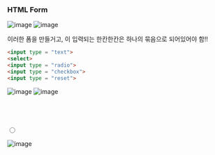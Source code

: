 ### HTML Form

![image](https://user-images.githubusercontent.com/48751536/138378748-cdc0c148-33be-4f03-b40f-b80a7319968b.png)
![image](https://user-images.githubusercontent.com/48751536/138378877-f1aca49c-d764-4ad0-ab7a-ad2c0b9d9dfa.png)

이러한 폼을 만들거고, 이 입력되는 한칸한칸은 하나의 묶음으로 되어있어야 함!!
~~~HTML
<input type = "text">
<select>
<input type = "radio">
<input type = "checkbox">
<input type = "reset">
~~~


![image](https://user-images.githubusercontent.com/48751536/138378941-4f9ed3b9-7efc-4f32-88fc-9cb3158ea98a.png)
![image](https://user-images.githubusercontent.com/48751536/138378965-03b6735a-bc33-487c-9e1b-5354ea9a951c.png)

<br/><br/>
### <input type="radio">
![image](https://user-images.githubusercontent.com/48751536/138379011-c4dd7026-fb1c-4c93-8554-6096c4a565fa.png)
